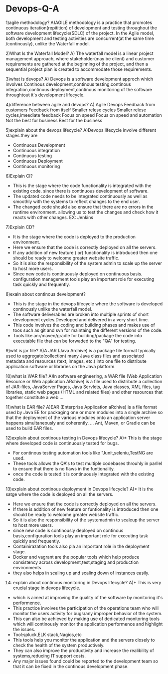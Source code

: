 # Devops-Q-A
1)agile methodology?
A)AGILE methodology is a practice that promotes continuous iteration(repitition) of development and testing throughout the software development lifecycle(SDLC) of the project. In the Agile model, both development and testing activities are concurrent(at the same time /continously), unlike the Waterfall model.

2)What Is the Waterfall Model?
A) The waterfall model is a linear project management approach, where stakeholder(may be client) and customer requirements are gathered at the beginning of the project, and then a sequential project plan is created to accommodate those requirements.

3)what is devops?
A) Devops is a software development approch which involves Continous development,continous testing,continous integration,continous deployment,continous monitoring  of the software throughtout it's development lifecycle.

4)difference between agile and devops?
A)        Agile                        Devops
  Feedback from customers           Feedback from itself
  Smaller relese cycles             Smaller relese cycles,imeediate feedback
  Focus on speed                    Focus on speed and automation
  Not the best for business         Best for the business

5)explain about the devops lifecycle?
A)Devops lifecycle involve different stages.they are
  * Continuous Development
  * Continuous integration
  * Continuous testing
  * Continuous Deployment
  * Continuous monitoring

6)Explain CI?
* This is the stage where the code functionality is integrated with the existing code. since there is continuous  development of software.
* The updated code needs to be integrated continuously  as well as smoothly with  the systems to reflect changes to the end user.
* The changed code should also ensure that there are no errors in the runtime environment. allowing 
  us to test the changes and check how it reacts with other changes.
  EX: Jenkins

7)Explain CD?
* It is the stage where the code is deployed to the production environment.
* Here we ensure that the code is correctly deployed on all the servers.
* If any addition of new feature ( or) functionality is introduced then one should be ready to welcome greater website traffic.
* So it is also the responsibility of the system admin to scale up the server to host more users.
* Since new code is continuously deployed on continuous  basis. configuration management tools play an important role for executing task quickly and frequently.

8)exain about continous development?
* This is the stage in the devops lifecycle where the software is developed continously unlike the waterfall model. 
* The software deliverables are broken into multiple sprints of short development cycles.Developed and delivered in a  very short time.
* This code involves the coding and building phases and makes use of toos such as git and svn for maintaing the different versions of the code.
* Tools like anr/maven/gradle for building/package the code into executable file that can be forwaded to the "QA" for testing.

9)wht is jar file?
A)A JAR (Java Archive) is a package file format typically used to aggregate(collection) many Java class files and associated metadata and resources (text, images, etc.) into one file to distribute application software or libraries on the Java platform.

10)what is WAR file?
A)In software engineering, a WAR file (Web Application Resource or Web application ARchive) is a file used to distribute a collection of JAR-files, JavaServer Pages, Java Servlets, Java classes, XML files, tag libraries, static web pages (HTML and related files) and other resources that together constitute a web ...

11)what is EAR file?
A)EAR (Enterprise Application aRchive) is a file format used by Java EE for packaging one or more modules into a single archive so that the deployment of the various modules onto an application server happens simultaneously and coherently. ... Ant, Maven, or Gradle can be used to build EAR files.
  
12)explain about continous testing in Devops lifecycle?
A)* This is the stage where developed code is continuously tested for bugs.
  * For continous testing automation tools like "Junit,seleniu,TestNG are used.
  * These tools allows the QA's to test multiple codebases throuhly in parllel to ensure that there is no flaws in the funtionality.
  * once the code is tested it is continuously integrated with the existing code.

13)explain about continous deployment in Devops lifecycle?
A)* It is the satge where the code is deployed on all the servers.
  * Here we ensure that the code is correctly deployed on all the servers.
  * If there is addition of new feature or funtionality is introduced then one should be ready to welcome greater website traffic.
  * So it is also the responsibility of the systemadmin to scaleup the server to host more users.
  * since new code is continously deployed on continous basis,configuration tools play an important role for executing task quickly and frequently.
  * Containirazation tools also pla an important role in the deployment stage.
  * Docker and vagrant are the popular tools which help produce consistency across development,test,staging and production environments
  * they also helps in scaling up and scaling down of instances easily.

14) explain about continous monitoring in Devops lifecycle?
A)* This is very crucial stage in devops lifecycle.
  * which is aimed at improving the quality of the software by monitoring it's performence.
  * This practice involves the participation of the operations team who will monitor the users activity for bugs/any improper behavior of the system.
  * This can also be achieved by making use of dedicated monitoring tools which will continously monitor the application performence and highlight the issues.
  * Tool:spluck,ELK stack,Nagios,etc
  * This tools help you monitor the application and the servers closely to check the health of the system productively.
  * They can also improve the productivity and increase the realibility of systems,reducing IT support costs.
  * Any major issues found could be reported to the development team so that it can be fixed in the continous development phase.
  
